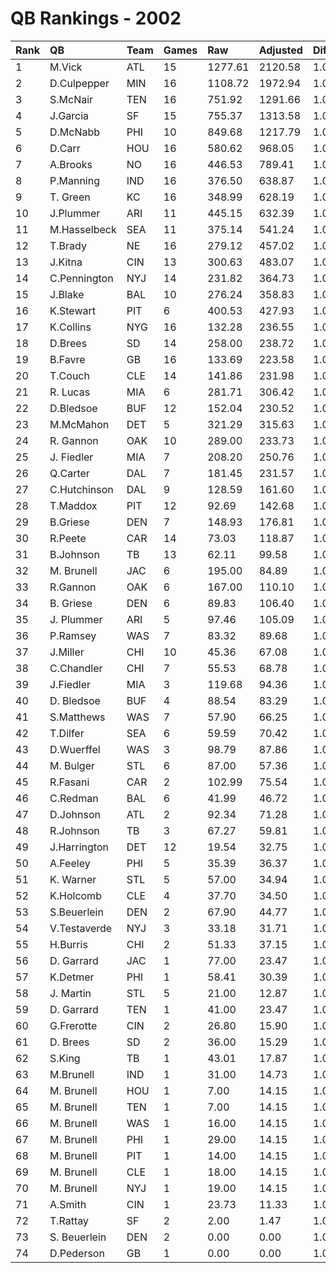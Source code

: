 # QB Rankings - 2002

| Rank | QB           | Team | Games | Raw     | Adjusted | Difficulty | Avg/Game | Normalized |
| :----| :------------| :----| :-----| :-------| :--------| :----------| :--------| :----------|
| 1    | M.Vick       | ATL  | 15    | 1277.61 | 2120.58  | 1.000      | 141.37   | 127.25     |
| 2    | D.Culpepper  | MIN  | 16    | 1108.72 | 1972.94  | 1.000      | 123.31   | 123.30     |
| 3    | S.McNair     | TEN  | 16    | 751.92  | 1291.66  | 1.000      | 80.73    | 94.60      |
| 4    | J.Garcia     | SF   | 15    | 755.37  | 1313.58  | 1.000      | 87.57    | 94.12      |
| 5    | D.McNabb     | PHI  | 10    | 849.68  | 1217.79  | 1.000      | 121.78   | 82.70      |
| 6    | D.Carr       | HOU  | 16    | 580.62  | 968.05   | 1.000      | 60.50    | 80.97      |
| 7    | A.Brooks     | NO   | 16    | 446.53  | 789.41   | 1.000      | 49.34    | 73.44      |
| 8    | P.Manning    | IND  | 16    | 376.50  | 638.87   | 1.000      | 39.93    | 67.10      |
| 9    | T. Green     | KC   | 16    | 348.99  | 628.19   | 1.000      | 39.26    | 66.65      |
| 10   | J.Plummer    | ARI  | 11    | 445.15  | 632.39   | 1.000      | 57.49    | 63.12      |
| 11   | M.Hasselbeck | SEA  | 11    | 375.14  | 541.24   | 1.000      | 49.20    | 59.81      |
| 12   | T.Brady      | NE   | 16    | 279.12  | 457.02   | 1.000      | 28.56    | 59.44      |
| 13   | J.Kitna      | CIN  | 13    | 300.63  | 483.07   | 1.000      | 37.16    | 58.91      |
| 14   | C.Pennington | NYJ  | 14    | 231.82  | 364.73   | 1.000      | 26.05    | 54.75      |
| 15   | J.Blake      | BAL  | 10    | 276.24  | 358.83   | 1.000      | 35.88    | 52.71      |
| 16   | K.Stewart    | PIT  | 6     | 400.53  | 427.93   | 1.000      | 71.32    | 52.36      |
| 17   | K.Collins    | NYG  | 16    | 132.28  | 236.55   | 1.000      | 14.78    | 50.15      |
| 18   | D.Brees      | SD   | 14    | 258.00  | 238.72   | 1.000      | 17.05    | 49.72      |
| 19   | B.Favre      | GB   | 16    | 133.69  | 223.58   | 1.000      | 13.97    | 49.60      |
| 20   | T.Couch      | CLE  | 14    | 141.86  | 231.98   | 1.000      | 16.57    | 49.45      |
| 21   | R. Lucas     | MIA  | 6     | 281.71  | 306.42   | 1.000      | 51.07    | 48.91      |
| 22   | D.Bledsoe    | BUF  | 12    | 152.04  | 230.52   | 1.000      | 19.21    | 48.84      |
| 23   | M.McMahon    | DET  | 5     | 321.29  | 315.63   | 1.000      | 63.13    | 48.54      |
| 24   | R. Gannon    | OAK  | 10    | 289.00  | 233.73   | 1.000      | 23.37    | 48.34      |
| 25   | J. Fiedler   | MIA  | 7     | 208.20  | 250.76   | 1.000      | 35.82    | 47.78      |
| 26   | Q.Carter     | DAL  | 7     | 181.45  | 231.57   | 1.000      | 33.08    | 47.19      |
| 27   | C.Hutchinson | DAL  | 9     | 128.59  | 161.60   | 1.000      | 17.96    | 45.59      |
| 28   | T.Maddox     | PIT  | 12    | 92.69   | 142.68   | 1.000      | 11.89    | 45.54      |
| 29   | B.Griese     | DEN  | 7     | 148.93  | 176.81   | 1.000      | 25.26    | 45.54      |
| 30   | R.Peete      | CAR  | 14    | 73.03   | 118.87   | 1.000      | 8.49     | 44.93      |
| 31   | B.Johnson    | TB   | 13    | 62.11   | 99.58    | 1.000      | 7.66     | 44.05      |
| 32   | M. Brunell   | JAC  | 6     | 195.00  | 84.89    | 1.000      | 14.15    | 43.55      |
| 33   | R.Gannon     | OAK  | 6     | 167.00  | 110.10   | 1.000      | 18.35    | 43.32      |
| 34   | B. Griese    | DEN  | 6     | 89.83   | 106.40   | 1.000      | 17.73    | 43.21      |
| 35   | J. Plummer   | ARI  | 5     | 97.46   | 105.09   | 1.000      | 21.02    | 42.97      |
| 36   | P.Ramsey     | WAS  | 7     | 83.32   | 89.68    | 1.000      | 12.81    | 42.90      |
| 37   | J.Miller     | CHI  | 10    | 45.36   | 67.08    | 1.000      | 6.71     | 42.53      |
| 38   | C.Chandler   | CHI  | 7     | 55.53   | 68.78    | 1.000      | 9.83     | 42.27      |
| 39   | J.Fiedler    | MIA  | 3     | 119.68  | 94.36    | 1.000      | 31.45    | 42.22      |
| 40   | D. Bledsoe   | BUF  | 4     | 88.54   | 83.29    | 1.000      | 20.82    | 42.20      |
| 41   | S.Matthews   | WAS  | 7     | 57.90   | 66.25    | 1.000      | 9.46     | 42.19      |
| 42   | T.Dilfer     | SEA  | 6     | 59.59   | 70.42    | 1.000      | 11.74    | 42.19      |
| 43   | D.Wuerffel   | WAS  | 3     | 98.79   | 87.86    | 1.000      | 29.29    | 42.08      |
| 44   | M. Bulger    | STL  | 6     | 87.00   | 57.36    | 1.000      | 9.56     | 41.82      |
| 45   | R.Fasani     | CAR  | 2     | 102.99  | 75.54    | 1.000      | 37.77    | 41.57      |
| 46   | C.Redman     | BAL  | 6     | 41.99   | 46.72    | 1.000      | 7.79     | 41.51      |
| 47   | D.Johnson    | ATL  | 2     | 92.34   | 71.28    | 1.000      | 35.64    | 41.49      |
| 48   | R.Johnson    | TB   | 3     | 67.27   | 59.81    | 1.000      | 19.94    | 41.48      |
| 49   | J.Harrington | DET  | 12    | 19.54   | 32.75    | 1.000      | 2.73     | 41.42      |
| 50   | A.Feeley     | PHI  | 5     | 35.39   | 36.37    | 1.000      | 7.27     | 41.15      |
| 51   | K. Warner    | STL  | 5     | 57.00   | 34.94    | 1.000      | 6.99     | 41.11      |
| 52   | K.Holcomb    | CLE  | 4     | 37.70   | 34.50    | 1.000      | 8.63     | 41.02      |
| 53   | S.Beuerlein  | DEN  | 2     | 67.90   | 44.77    | 1.000      | 22.38    | 41.01      |
| 54   | V.Testaverde | NYJ  | 3     | 33.18   | 31.71    | 1.000      | 10.57    | 40.87      |
| 55   | H.Burris     | CHI  | 2     | 51.33   | 37.15    | 1.000      | 18.57    | 40.87      |
| 56   | D. Garrard   | JAC  | 1     | 77.00   | 23.47    | 1.000      | 23.47    | 40.64      |
| 57   | K.Detmer     | PHI  | 1     | 58.41   | 30.39    | 1.000      | 30.39    | 40.61      |
| 58   | J. Martin    | STL  | 5     | 21.00   | 12.87    | 1.000      | 2.57     | 40.53      |
| 59   | D. Garrard   | TEN  | 1     | 41.00   | 23.47    | 1.000      | 23.47    | 40.51      |
| 60   | G.Frerotte   | CIN  | 2     | 26.80   | 15.90    | 1.000      | 7.95     | 40.48      |
| 61   | D. Brees     | SD   | 2     | 36.00   | 15.29    | 1.000      | 7.65     | 40.47      |
| 62   | S.King       | TB   | 1     | 43.01   | 17.87    | 1.000      | 17.87    | 40.43      |
| 63   | M.Brunell    | IND  | 1     | 31.00   | 14.73    | 1.000      | 14.73    | 40.39      |
| 64   | M. Brunell   | HOU  | 1     | 7.00    | 14.15    | 1.000      | 14.15    | 40.38      |
| 65   | M. Brunell   | TEN  | 1     | 7.00    | 14.15    | 1.000      | 14.15    | 40.38      |
| 66   | M. Brunell   | WAS  | 1     | 16.00   | 14.15    | 1.000      | 14.15    | 40.38      |
| 67   | M. Brunell   | PHI  | 1     | 29.00   | 14.15    | 1.000      | 14.15    | 40.38      |
| 68   | M. Brunell   | PIT  | 1     | 14.00   | 14.15    | 1.000      | 14.15    | 40.38      |
| 69   | M. Brunell   | CLE  | 1     | 18.00   | 14.15    | 1.000      | 14.15    | 40.38      |
| 70   | M. Brunell   | NYJ  | 1     | 19.00   | 14.15    | 1.000      | 14.15    | 40.38      |
| 71   | A.Smith      | CIN  | 1     | 23.73   | 11.33    | 1.000      | 11.33    | 40.34      |
| 72   | T.Rattay     | SF   | 2     | 2.00    | 1.47     | 1.000      | 0.74     | 40.21      |
| 73   | S. Beuerlein | DEN  | 2     | 0.00    | 0.00     | 1.000      | 0.00     | 40.19      |
| 74   | D.Pederson   | GB   | 1     | 0.00    | 0.00     | 1.000      | 0.00     | 40.19      |

